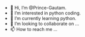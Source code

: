 - 👋 Hi, I’m @Prince-Gautam.
- 👀 I’m interested in python coding.
- 🌱 I’m currently learning python.
- 💞️ I’m looking to collaborate on ...
- 📫 How to reach me ...

<!---
Prince-Gauatm/Prince-Gauatm is a ✨ special ✨ repository because its `README.md` (this file) appears on your GitHub profile.
You can click the Preview link to take a look at your changes.
--->
